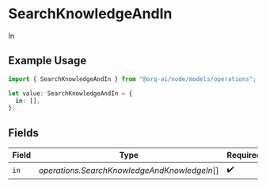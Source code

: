 # SearchKnowledgeAndIn

In

## Example Usage

```typescript
import { SearchKnowledgeAndIn } from "@orq-ai/node/models/operations";

let value: SearchKnowledgeAndIn = {
  in: [],
};
```

## Fields

| Field                                        | Type                                         | Required                                     | Description                                  |
| -------------------------------------------- | -------------------------------------------- | -------------------------------------------- | -------------------------------------------- |
| `in`                                         | *operations.SearchKnowledgeAndKnowledgeIn*[] | :heavy_check_mark:                           | N/A                                          |